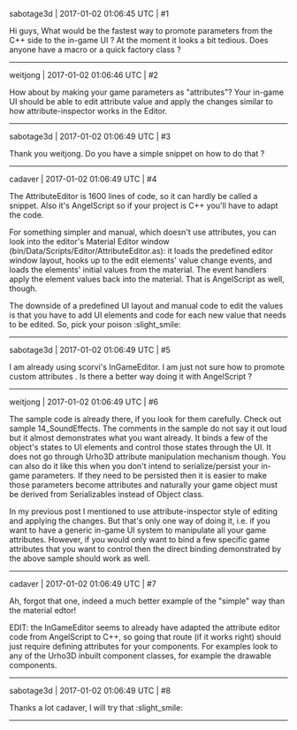 sabotage3d | 2017-01-02 01:06:45 UTC | #1

Hi guys,
What would be the fastest way to promote parameters from the C++ side to the in-game UI ? At the moment it looks a bit tedious. Does anyone have a macro or a quick factory class ?

-------------------------

weitjong | 2017-01-02 01:06:46 UTC | #2

How about by making your game parameters as "attributes"? Your in-game UI should be able to edit attribute value and apply the changes similar to how attribute-inspector works in the Editor.

-------------------------

sabotage3d | 2017-01-02 01:06:49 UTC | #3

Thank you weitjong. Do you have a simple snippet on how to do that ?

-------------------------

cadaver | 2017-01-02 01:06:49 UTC | #4

The AttributeEditor is 1600 lines of code, so it can hardly be called a snippet. Also it's AngelScript so if your project is C++ you'll have to adapt the code.

For something simpler and manual, which doesn't use attributes, you can look into the editor's Material Editor window (bin/Data/Scripts/Editor/AttributeEditor.as): it loads the predefined editor window layout, hooks up to the edit elements' value change events, and loads the elements' initial values from the material. The event handlers apply the element values back into the material. That is AngelScript as well, though. 

The downside of a predefined UI layout and manual code to edit the values is that you have to add UI elements and code for each new value that needs to be edited. So, pick your poison :slight_smile:

-------------------------

sabotage3d | 2017-01-02 01:06:49 UTC | #5

I am already using scorvi's InGameEditor. I am just not sure how to promote custom attributes . Is there a better way doing it with AngelScript ?

-------------------------

weitjong | 2017-01-02 01:06:49 UTC | #6

The sample code is already there, if you look for them carefully. Check out sample 14_SoundEffects. The comments in the sample do not say it out loud but it almost demonstrates what you want already. It binds a few of the object's states to UI elements and control those states through the UI. It does not go through Urho3D attribute manipulation mechanism though. You can also do it like this when you don't intend to serialize/persist your in-game parameters. If they need to be persisted then it is easier to make those parameters become attributes and naturally your game object must be derived from Serializables instead of Object class.

In my previous post I mentioned to use attribute-inspector style of editing and applying the changes. But that's only one way of doing it, i.e. if you want to have a generic in-game UI system to manipulate all your game attributes. However, if you would only want to bind a few specific game attributes that you want to control then the direct binding demonstrated by the above sample should work as well.

-------------------------

cadaver | 2017-01-02 01:06:49 UTC | #7

Ah, forgot that one, indeed a much better example of the "simple" way than the material edtor!

EDIT: the InGameEditor seems to already have adapted the attribute editor code from AngelScript to C++, so going that route (if it works right) should just require defining attributes for your components. For examples look to any of the Urho3D inbuilt component classes, for example the drawable components.

-------------------------

sabotage3d | 2017-01-02 01:06:49 UTC | #8

Thanks a lot cadaver, I will try that :slight_smile:

-------------------------

